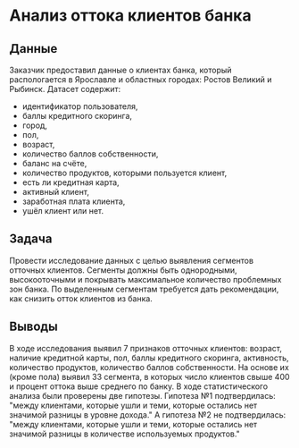 # Анализ оттока клиентов банка
## Данные
Заказчик предоставил данные о клиентах банка, который распологается в Ярославле и областных городах: Ростов Великий и Рыбинск. Датасет содержит:
- идентификатор пользователя,
- баллы кредитного скоринга,
- город,
- пол,
- возраст,
- количество баллов собственности,
- баланс на счёте,
- количество продуктов, которыми пользуется клиент,
- есть ли кредитная карта,
- активный клиент,
- заработная плата клиента,
- ушёл клиент или нет.
## Задача
Провести исследование данных с целью выявления сегментов отточных клиентов. Сегменты должны быть однородными, высокооточными и покрывать максимальное количество проблемных зон банка. По выделенным сегментам требуется дать рекомендации, как снизить отток клиентов из банка.
## Выводы
В ходе исследования выявил 7 признаков отточных клиентов: возраст, наличие кредитной карты, пол, баллы кредитного скоринга, активность, количество продуктов, количество баллов собственности. На основе их (кроме пола) выявил 33 сегмента, в которых число клиентов свыше 400 и процент оттока выше среднего по банку. В ходе статистического анализа были проверены две гипотезы. Гипотеза №1 подтвердилась: "между клиентами, которые ушли и теми, которые остались нет значимой разницы в уровне дохода." А гипотеза №2 не подтвердилась: "между клиентами, которые ушли и теми, которые остались нет значимой разницы в количестве используемых продуктов."
